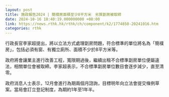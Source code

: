 ```yaml
---
layout: post
title: 施政報告2024 | 簡樸房面積至少8平方米　劣質劏房被取締
date: 2024-10-16 18:40:19.000000000 +08:00
link: https://news.rthk.hk/rthk/ch/component/k2/1774850-20241016.htm
categories: rthk
---
```


行政長官李家超提出，將以立法方式處理劏房問題，符合標準的單位將名為「簡樸房」，包括必須有窗、有獨立廁所、面積不少於8平方米等。

政府將會讓業主進行改善工程，寬限期過後，繼續出租不合標準劏房單位便屬違法，相關單位會被取締。李家超表示，不合標準劏房單位數目會逐步減少，直至清零。

政府消息人士表示，12月會進行為期兩個月諮詢，目標明年向立法會提交條例草案。當局會訂立登記制度，為期約1年至1年半。
